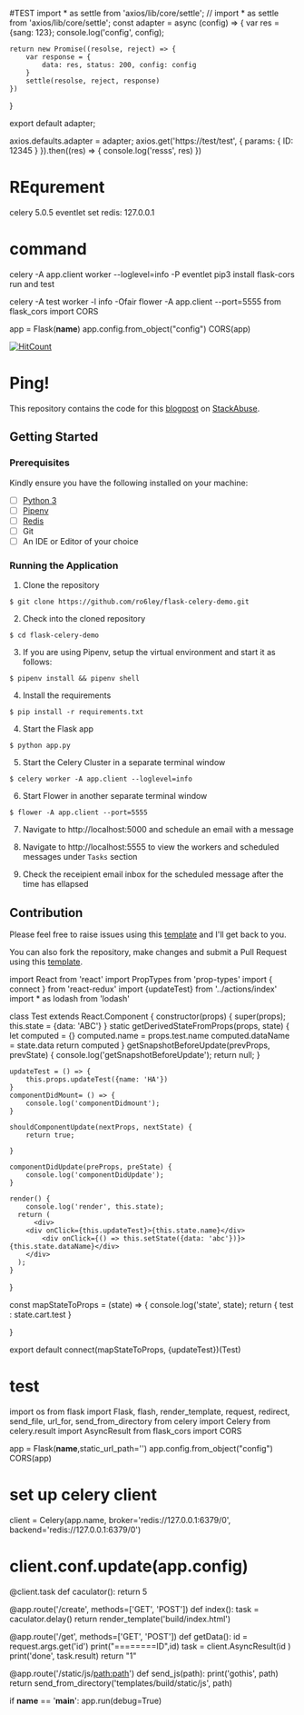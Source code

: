 #TEST
import * as settle from 'axios/lib/core/settle';
// import * as settle from 'axios/lib/core/settle';
const adapter = async (config) => {
    var res = {sang: 123};
    console.log('config', config);

    return new Promise((resolse, reject) => {
        var response = {
            data: res, status: 200, config: config
        }
        settle(resolse, reject, response)
    })
}

export default adapter;

axios.defaults.adapter = adapter;
        axios.get('https://test/test', {
            params: {
              ID: 12345
            }
          }).then((res) => {
              console.log('resss', res)
          })


# REqurement
celery 5.0.5 
eventlet
set redis: 127.0.0.1


# command
celery -A app.client worker --loglevel=info -P eventlet
pip3 install flask-cors
run and test

celery -A test worker -l info -Ofair
flower -A app.client --port=5555
from flask_cors import CORS

app = Flask(__name__)
app.config.from_object("config")
CORS(app)



[![HitCount](http://hits.dwyl.io/ro6ley/flask-celery-demo.svg)](http://hits.dwyl.io/ro6ley/flask-celery-demo)

# Ping! 

This repository contains the code for this [blogpost](https://stackabuse.com/asynchronous-tasks-using-flask-redis-and-celery/) on [StackAbuse](https://stackabuse.com/).

## Getting Started

### Prerequisites

Kindly ensure you have the following installed on your machine:

- [ ] [Python 3](https://realpython.com/installing-python/)
- [ ] [Pipenv](https://pipenv.readthedocs.io/en/latest/#install-pipenv-today)
- [ ] [Redis](http://redis.io/)
- [ ] Git
- [ ] An IDE or Editor of your choice

### Running the Application

1. Clone the repository
```
$ git clone https://github.com/ro6ley/flask-celery-demo.git
```

2. Check into the cloned repository
```
$ cd flask-celery-demo
```

3. If you are using Pipenv, setup the virtual environment and start it as follows:
```
$ pipenv install && pipenv shell
```

4. Install the requirements
```
$ pip install -r requirements.txt
```

4. Start the Flask app
```
$ python app.py
```

5. Start the Celery Cluster in a separate terminal window
```
$ celery worker -A app.client --loglevel=info
```

6. Start Flower in another separate terminal window
```
$ flower -A app.client --port=5555
```

7. Navigate to http://localhost:5000 and schedule an email with a message

8. Navigate to http://localhost:5555 to view the workers and scheduled messages under `Tasks` section

9. Check the receipient email inbox for the scheduled message after the time has ellapsed


## Contribution

Please feel free to raise issues using this [template](./.github/ISSUE_TEMPLATE.md) and I'll get back to you.

You can also fork the repository, make changes and submit a Pull Request using this [template](./.github/PULL_REQUEST_TEMPLATE.md).


import React from 'react'
import PropTypes from 'prop-types'
import { connect } from 'react-redux'
import {updateTest} from '../actions/index'
import * as lodash from 'lodash'

class Test extends React.Component {
    constructor(props) {
      super(props);
      this.state = {data: 'ABC'}
    }
    static getDerivedStateFromProps(props, state) {
        let computed = {}
        computed.name = props.test.name
        computed.dataName = state.data
        return computed
    }
    getSnapshotBeforeUpdate(prevProps, prevState) {
        console.log('getSnapshotBeforeUpdate');
        return null;
    }

    updateTest = () => {
        this.props.updateTest({name: 'HA'})
    }
    componentDidMount= () => {
        console.log('componentDidmount');
    }

    shouldComponentUpdate(nextProps, nextState) {
        return true;
        
    }

    componentDidUpdate(preProps, preState) {
        console.log('componentDidUpdate');
    }
  
    render() {
        console.log('render', this.state);
      return (
          <div>
        <div onClick={this.updateTest}>{this.state.name}</div>
            <div onClick={() => this.setState({data: 'abc'})}>{this.state.dataName}</div>
        </div>
      );
    }
}

const mapStateToProps = (state)  => {
    console.log('state', state);
    return {
        test : state.cart.test
    }

}

export default connect(mapStateToProps, {updateTest})(Test)


# test
import os
from flask import Flask, flash, render_template, request, redirect, send_file, url_for, send_from_directory
from celery import Celery
from celery.result import AsyncResult
from flask_cors import CORS

app = Flask(__name__,static_url_path='')
app.config.from_object("config")
CORS(app)


# set up celery client
client = Celery(app.name, broker='redis://127.0.0.1:6379/0', backend='redis://127.0.0.1:6379/0')
# client.conf.update(app.config)

@client.task
def caculator():
    return 5


@app.route('/create', methods=['GET', 'POST'])
def index():
    task = caculator.delay()
    return render_template('build/index.html')

@app.route('/get', methods=['GET', 'POST'])
def getData():
    id = request.args.get('id')
    print("========ID",id)
    task = client.AsyncResult(id )
    print('done', task.result)
    return "1"

@app.route('/static/js/<path:path>')
def send_js(path):
    print('gothis', path)
    return send_from_directory('templates/build/static/js', path)




if __name__ == '__main__':
    app.run(debug=True)

